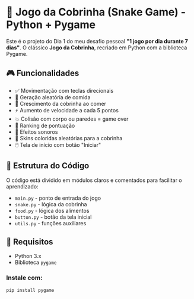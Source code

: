 # 🐍 Jogo da Cobrinha (Snake Game) - Python + Pygame

Este é o projeto do Dia 1 do meu desafio pessoal **"1 jogo por dia durante 7 dias"**. O clássico **Jogo da Cobrinha**, recriado em Python com a biblioteca Pygame.

## 🎮 Funcionalidades

- ✅ Movimentação com teclas direcionais
- 🍎 Geração aleatória de comida
- 🐍 Crescimento da cobrinha ao comer
- ⚡ Aumento de velocidade a cada 5 pontos
- 💥 Colisão com corpo ou paredes = game over
- 🧠 Ranking de pontuação
- 🎵 Efeitos sonoros
- 🎨 Skins coloridas aleatórias para a cobrinha
- 🖱️ Tela de início com botão "Iniciar"

## 🧱 Estrutura do Código

O código está dividido em módulos claros e comentados para facilitar o aprendizado:

- `main.py` - ponto de entrada do jogo
- `snake.py` - lógica da cobrinha
- `food.py` - lógica dos alimentos
- `button.py` - botão da tela inicial
- `utils.py` - funções auxiliares

## 💾 Requisitos

- Python 3.x
- Biblioteca `pygame`

### Instale com:

```bash
pip install pygame
